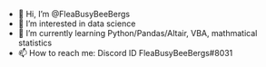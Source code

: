 - 👋 Hi, I’m @FleaBusyBeeBergs
- 👀 I’m interested in data science 
- 🌱 I’m currently learning Python/Pandas/Altair, VBA, mathmatical statistics
- 📫 How to reach me: Discord ID FleaBusyBeeBergs#8031

<!---
FleaBusyBeeBergs/FleaBusyBeeBergs is a ✨ special ✨ repository because its `README.md` (this file) appears on your GitHub profile.
You can click the Preview link to take a look at your changes.
--->
